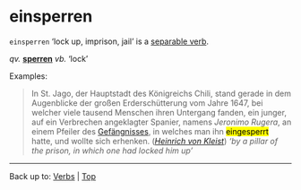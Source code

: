 # einsperren

`einsperren` ‘lock up, imprison, jail’ is a [separable verb](../../separableVerbs.md).

*qv.* **[sperren](../../s/sp/sperren.md)** *vb.* ‘lock’

Examples:

> In St. Jago, der Hauptstadt des Königreichs Chili, stand gerade in dem Augenblicke der großen Erderschütterung vom Jahre 1647, bei welcher viele tausend Menschen ihren Untergang fanden, ein junger, auf ein Verbrechen angeklagter Spanier, namens *Jeronimo Rugera*, an einem Pfeiler des [Gefängnisses](../../g/ge/Gefaengnis.md), in welches man ihn <mark>eingesperrt</mark> hatte, und wollte sich erhenken. (*[Heinrich von Kleist](../../../texts/Kleist/DasErdbebenInChili.md)*) *‘by a pillar of the prison, in which one had locked him up’*


----

Back up to: [Verbs](../../index.md) | [Top](../../../index.md)

